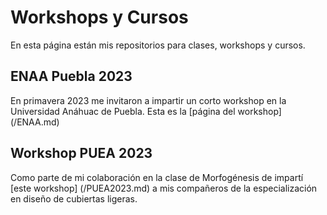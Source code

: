 # Workshops y Cursos 
En esta página están mis repositorios para clases, workshops y cursos.

## ENAA Puebla 2023 
En primavera 2023 me invitaron a impartir un corto workshop en la Universidad Anáhuac de Puebla. Esta es la [página del workshop] (/ENAA.md)

## Workshop PUEA 2023 
Como parte de mi colaboración en la clase de Morfogénesis de impartí [este workshop] (/PUEA2023.md) a mis compañeros de la especialización en diseño de cubiertas ligeras. 
